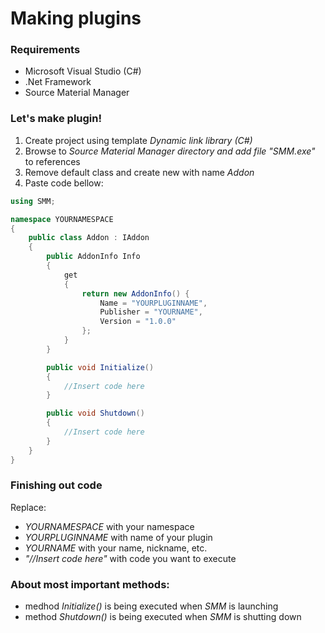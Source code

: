 # Making plugins
### Requirements
* Microsoft Visual Studio (C#)
* .Net Framework
* Source Material Manager

### Let's make plugin!
1. Create project using template _Dynamic link library (C#)_
2. Browse to _Source Material Manager directory and add file "SMM.exe"_ to references
3. Remove default class and create new with name _Addon_
4. Paste code bellow:
```c#
using SMM;

namespace YOURNAMESPACE
{
    public class Addon : IAddon
    {
        public AddonInfo Info
        {
            get
            {
                return new AddonInfo() {
                    Name = "YOURPLUGINNAME",
                    Publisher = "YOURNAME",
                    Version = "1.0.0"
                };
            }
        }

        public void Initialize()
        {
            //Insert code here
        }

        public void Shutdown()
        {
            //Insert code here
        }
    }
}
```

### Finishing out code
Replace:
* _YOURNAMESPACE_ with your namespace
* _YOURPLUGINNAME_ with name of your plugin
* _YOURNAME_ with your name, nickname, etc.
* _"//Insert code here"_ with code you want to execute

### About most important methods:
* medhod _Initialize()_ is being executed when _SMM_ is launching
* method _Shutdown()_ is being executed when _SMM_ is shutting down
